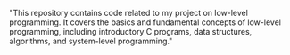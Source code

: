

"This repository contains code related to my project on low-level programming. It covers the basics and fundamental concepts of low-level programming, including introductory C programs, data structures, algorithms, and system-level programming." 
